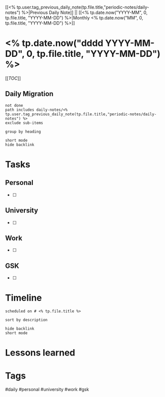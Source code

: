 [[<% tp.user.tag_previous_daily_note(tp.file.title,"periodic-notes/daily-notes") %>|Previous Daily Note]] || [[<% tp.date.now("YYYY-MM", 0, tp.file.title, "YYYY-MM-DD") %>|Monthly <% tp.date.now("MM", 0, tp.file.title, "YYYY-MM-DD") %>]]
# <% tp.date.now("dddd YYYY-MM-DD", 0, tp.file.title, "YYYY-MM-DD") %>
[[_TOC_]]

## Daily Migration
```tasks
not done
path includes daily-notes/<% tp.user.tag_previous_daily_note(tp.file.title,"periodic-notes/daily-notes") %>
exclude sub-items

group by heading

short mode
hide backlink
```

# Tasks
## Personal
- [ ]

## University
- [ ]

## Work
- [ ]

## GSK
- [ ]

# Timeline
```tasks
scheduled on # <% tp.file.title %>

sort by description

hide backlink
short mode
```

# Lessons learned


# Tags
#daily #personal #university #work #gsk